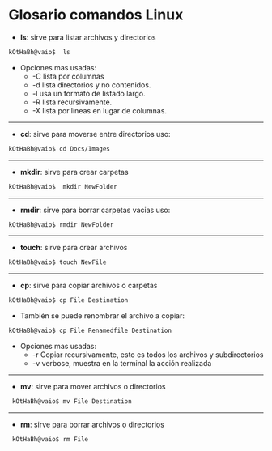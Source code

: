 # Glosario comandos Linux

 - **ls**: sirve para listar archivos y directorios
```sh
kOtHaBh@vaio$  ls 
```
* Opciones mas usadas:
    * -C lista por columnas
    *  -d lista directorios y no contenidos.
    * -l usa un formato de listado largo.
    * -R lista recursivamente.
    * -X lista por lineas en lugar de columnas.

---
- **cd**: sirve para moverse entre directorios
    uso:
```sh
kOtHaBh@vaio$ cd Docs/Images
```

---
- **mkdir**: sirve para crear carpetas
```sh
kOtHaBh@vaio$  mkdir NewFolder
```

---
- **rmdir**: sirve para borrar carpetas vacias uso:
```sh
kOtHaBh@vaio$ rmdir NewFolder
```

---
- **touch**: sirve para crear archivos
```sh
kOtHaBh@vaio$ touch NewFile
```

---
- **cp**: sirve para copiar archivos o carpetas  

 ```sh
 kOtHaBh@vaio$ cp File Destination
 ```

 - También se puede renombrar el archivo a copiar:
```sh
kOtHaBh@vaio$ cp File Renamedfile Destination
```

- Opciones mas usadas: 
    - -r Copiar recursivamente, esto es todos los archivos y subdirectorios
    - -v verbose, muestra en la terminal la acción realizada

---
- **mv**: sirve para mover archivos o directorios
```sh
 kOtHaBh@vaio$ mv File Destination
 ```
---
- **rm**: sirve para borrar archivos o directorios
```sh
 kOtHaBh@vaio$ rm File 
 ```